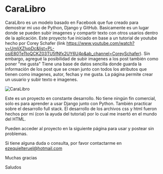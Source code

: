 # CaraLibro
CaraLibro es un modelo basado en Facebook que fue creado para demostrar mi uso de Python, Django y GitHub. Basicamente es un lugar donde se pueden subir imagenes y compartir texto con otros usarios dentro de la aplicación. Este proyecto fue iniciado en base a un tutorial de youtube hecho por Corey Schafer (link https://www.youtube.com/watch?v=UmljXZIypDc&list=PL-osiE80TeTtoQCKZ03TU5fNfx2UY6U4p&ab_channel=CoreySchafer). Sin embargo, agregué la posibilidad de subir imagenes a los post también como poner "me gusta" 
Tiene una base de datos sencilla donde guarda la información de los post que se crean junto con todos los atributos que tienen como imagenes, autor, fechas y me gusta.
La página permite crear un usuario y subir texto e imagenes.

![CaraLibro](https://user-images.githubusercontent.com/94491753/152708608-9be76f51-18a5-4392-b7a0-4cea2890a6e8.jpg)


Este es un proyecto en constante desarrollo. No tiene ningún fin comercial, solo es para aprender a usar Django junto con Python. También practicar sobre el desarrollo full stack. El desarrollo de los archivos css y html fueron hechos por mi (con la ayuda del tutorial) por lo cual me insertó en el mundo del HTML.

Pueden acceder al proyecto en la siguiente página para usar y postear sin problemas.

Si tiene alguna duda o consulta, por favor contactarme en ezequielteruel@hotmail.com

Muchas gracias

Saludos
